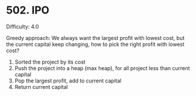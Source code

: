 # 502. IPO

Difficulty: 4.0

Greedy approach:
We always want the largest profit with lowest cost, but the current capital keep changing, how to pick the right profit with lowest cost?
1. Sorted the project by its cost
2. Push the project into a heap (max heap), for all project less than current capital
3. Pop the largest profit, add to current capital
4. Return current capital